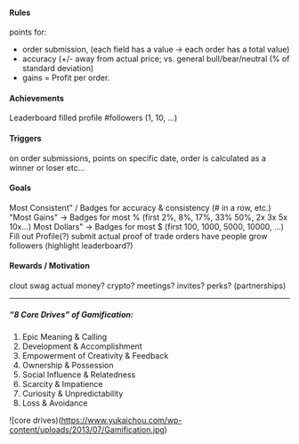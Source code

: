 #### Rules
points for: 
- order submission, (each field has a value -> each order has a total value)
- accuracy (+/- away from actual price; vs. general bull/bear/neutral (% of standard deviation)
- gains = Profit per order. 


#### Achievements
Leaderboard
filled profile
#followers (1, 10, ...)

#### Triggers
on order submissions, points
on specific date, order is calculated as a winner or loser etc...


#### Goals
Most Consistent" / Badges for accuracy & consistency (# in a row, etc.)
"Most Gains" -> Badges for most % (first 2%, 8%, 17%, 33% 50%, 2x 3x 5x 10x...)
Most Dollars" -> Badges for most $ (first 100, 1000, 5000, 10000, ...)
Fill out Profile(?)
submit actual proof of trade orders
have people grow followers (highlight leaderboard?)

#### Rewards / Motivation
clout
swag
actual money? crypto? 
meetings? invites? perks? (partnerships)



-----------

##### “8 Core Drives” of Gamification:
1. Epic Meaning & Calling
2. Development & Accomplishment
3. Empowerment of Creativity & Feedback
4. Ownership & Possession
5. Social Influence & Relatedness
6. Scarcity & Impatience
7. Curiosity & Unpredictability
8. Loss & Avoidance

![core drives)(https://www.yukaichou.com/wp-content/uploads/2013/07/Gamification.jpg)